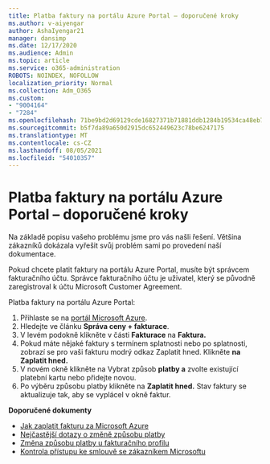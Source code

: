```yaml
---
title: Platba faktury na portálu Azure Portal – doporučené kroky
ms.author: v-aiyengar
author: AshaIyengar21
manager: dansimp
ms.date: 12/17/2020
ms.audience: Admin
ms.topic: article
ms.service: o365-administration
ROBOTS: NOINDEX, NOFOLLOW
localization_priority: Normal
ms.collection: Adm_O365
ms.custom:
- "9004164"
- "7284"
ms.openlocfilehash: 71be9bd2d69129cde16827371b71881ddb1284b19534ca48eb7079e761bdcff8
ms.sourcegitcommit: b5f7da89a650d2915dc652449623c78be6247175
ms.translationtype: MT
ms.contentlocale: cs-CZ
ms.lasthandoff: 08/05/2021
ms.locfileid: "54010357"
---
```

# <a name="pay-invoice-in-azure-portal---recommended-steps"></a>Platba faktury na portálu Azure Portal – doporučené kroky

Na základě popisu vašeho problému jsme pro vás našli řešení. Většina zákazníků dokázala vyřešit svůj problém sami po provedení naší dokumentace.

Pokud chcete platit faktury na portálu Azure Portal, musíte být správcem fakturačního účtu. Správce fakturačního účtu je uživatel, který se původně zaregistroval k účtu Microsoft Customer Agreement. 

Platba faktury na portálu Azure Portal: 

1. Přihlaste se na [portál Microsoft Azure](https://portal.azure.com/).
1. Hledejte ve článku **Správa ceny + fakturace**.
1. V levém podokně klikněte v části **Fakturace** na **Faktura.**
1. Pokud máte nějaké faktury s termínem splatnosti nebo  po splatnosti, zobrazí se pro vaši fakturu modrý odkaz Zaplatit hned. Klikněte **na Zaplatit hned.**
1. V novém okně klikněte na Vybrat způsob **platby a** zvolte existující platební kartu nebo přidejte novou.
1. Po výběru způsobu platby klikněte na **Zaplatit hned.**
Stav faktury se aktualizuje tak, aby se vyplácel v okně faktur.

**Doporučené dokumenty**

- [Jak zaplatit fakturu za Microsoft Azure](https://docs.microsoft.com/azure/cost-management-billing/understand/pay-bill)
- [Nejčastější dotazy o změně způsobu platby](https://docs.microsoft.com/azure/billing/billing-how-to-change-credit-card?WT.mc_id=Portal-Microsoft_Azure_Support#frequently-asked-questions)
- [Změna způsobu platby u fakturačního profilu](https://docs.microsoft.com/azure/cost-management-billing/manage/change-credit-card?WT.mc_id=Portal-Microsoft_Azure_Support#manage-credit-cards-for-a-microsoft-customer-agreement)
- [Kontrola přístupu ke smlouvě se zákazníkem Microsoftu](https://docs.microsoft.com/azure/cost-management-billing/manage/change-credit-card?WT.mc_id=Portal-Microsoft_Azure_Support%22%20%5Cl%20%22manage-credit-cards-for-a-microsoft-customer-agreement%22%20%5Ct%20%22_blank#check-the-type-of-your-account)